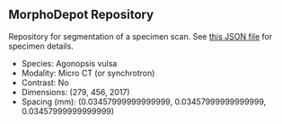 
## MorphoDepot Repository
Repository for segmentation of a specimen scan.  See [this JSON file](MorphoDepotAccession.json) for specimen details.
* Species: Agonopsis vulsa
* Modality: Micro CT (or synchrotron)
* Contrast: No
* Dimensions: (279, 456, 2017)
* Spacing (mm): (0.03457999999999999, 0.03457999999999999, 0.03457999999999999)
        